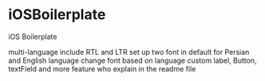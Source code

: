# iOSBoilerplate
iOS Boilerplate

multi-language include RTL and LTR
set up two font in default for Persian and English language
change font based on language
custom label, Button, textField and more feature who explain in the readme file

